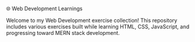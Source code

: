 🌐 Web Development Learnings

Welcome to my Web Development exercise collection! This repository includes various  exercises built while learning HTML, CSS, JavaScript, and progressing toward MERN stack development.

